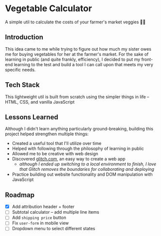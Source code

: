 # Vegetable Calculator

A simple util to calculate the costs of your farmer's market veggies 🍃💨

## Introduction

This idea came to me while trying to figure out how much my sister owes me for buying vegetables for her at the farmer's market. For the sake of learning in public (and quite frankly, efficiency), I decided to put my front-end learning to the test and build a tool I can call upon that meets my very specific needs.

## Tech Stack

This lightweight util is built from scratch using the simpler things in life – HTML, CSS, and vanilla JavaScript

## Lessons Learned

Although I didn't learn anything particularly ground-breaking, building this project helped strengthen multiple things:

- Created a useful tool that I'll utilize over time
- Helped with following through the philosophy of learning in public
- Allowed me to be creative with web design
- Discovered [glitch.com](https://glitch.com), an easy way to create a web app
  - _although I ended up switching to a local environment to finish, I love that Glitch removes the boundaries for collaborating and deploying_
- Practice building out website functionality and DOM manipulation with JavaScript

## Roadmap

- [x] Add attribution header + footer
- [ ] Subtotal calculator – add multiple line items
- [ ] Add `shipping price` button
- [ ] Fix `user-form` in mobile view
- [ ] Dropdown menu to select different states
